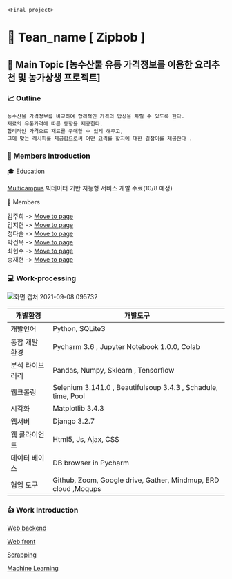`<Final project>`
# :rice: Tean_name [ Zipbob ]
## :green_apple: Main Topic [농수산물 유통 가격정보를 이용한 요리추천 및 농가상생 프로젝트]
### :chart_with_upwards_trend: Outline 
```
농수산물 가격정보를 비교하여 합리적인 가격의 밥상을 차릴 수 있도록 한다.
재료의 유통가격에 따른 동향을 제공한다.  
합리적인 가격으로 재료를 구매할 수 있게 해주고, 
그에 맞는 레시피를 제공함으로써 어떤 요리를 할지에 대한 길잡이를 제공한다 . 
```
### :information_desk_person: Members Introduction

:mortar_board: Education

[Multicampus](https://www.multicampus.com) 빅데이터 기반 지능형 서비스 개발 수료(10/8 예정)

:dizzy: Members 

김주희 -> [Move to page](https://github.com/ginttone/Zipbob/blob/master/MD%20files/Juhee_Kim.md) <br>
김지현 -> [Move to page](https://github.com/ginttone/Zipbob/blob/master/MD%20files/Jihyun_Kim.md) <br>
정다슬 -> [Move to page](https://github.com/ginttone/Zipbob/blob/master/MD%20files/Daseul_Jeong.md) <br>
박건욱 -> [Move to page](https://github.com/ginttone/Zipbob/blob/master/MD%20files/Gunuk_Park.md) <br>
최현수 -> [Move to page](https://github.com/ginttone/Zipbob/blob/master/MD%20files/Hyunsoo_Choi.md) <br>
송재현 -> [Move to page](https://github.com/ginttone/Zipbob/blob/master/MD%20files/Jaehyeon_Song.md) <br>

### :computer: Work-processing

![화면 캡처 2021-09-08 095732](https://user-images.githubusercontent.com/83646543/132428660-dd3a284a-ad9e-43f4-937d-3df1e0e01102.jpg)

| 개발환경        | 개발도구                                                     |
| --------------- | ------------------------------------------------------------ |
| 개발언어        | Python, SQLite3                                              |
| 통합 개발 환경  | Pycharm 3.6 , Jupyter Notebook 1.0.0, Colab                  |
| 분석 라이브러리 | Pandas, Numpy, Sklearn , Tensorflow                          |
| 웹크롤링        | Selenium 3.141.0 , Beautifulsoup 3.4.3 , Schadule, time, Pool |
| 시각화          | Matplotlib 3.4.3                                             |
| 웹서버          | Django 3.2.7                                                 |
| 웹 클라이언트   | Html5, Js, Ajax, CSS                                         |
| 데이터 베이스   | DB browser in Pycharm                                        |
| 협업 도구       | Github, Zoom, Google drive, Gather, Mindmup, ERD cloud ,Moqups |

### :+1: Work Introduction

[Web backend](https://github.com/ginttone/Zipbob/tree/master/home)

[Web front](https://github.com/ginttone/Zipbob/tree/master/templates) 

[Scrapping](https://github.com/ginttone/Zipbob/tree/master/Crawling)

[Machine Learning](https://github.com/ginttone/Zipbob/tree/master/ML)
